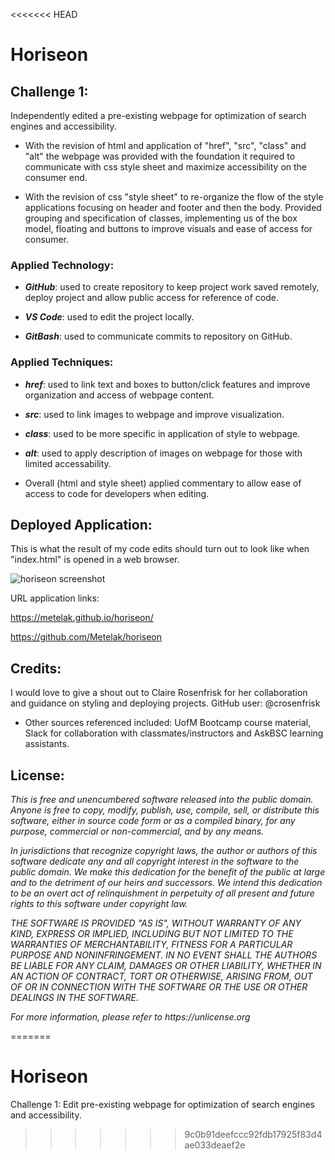 <<<<<<< HEAD
# **Horiseon**

## **Challenge 1**: 

Independently edited a pre-existing webpage for optimization of search engines and accessibility.

* With the revision of html and application of "href", "src", "class" and "alt" the webpage was provided with the foundation it required to communicate with css style sheet and maximize accessibility on the consumer end. 

* With the revision of css "style sheet" to re-organize the flow of the style applications focusing on header and footer and then the body. Provided grouping and specification of classes, implementing us of the box model, floating and buttons to improve visuals and ease of access for consumer. 

### **Applied Technology**:

* **_GitHub_**: used to create repository to keep project work saved remotely, deploy  project and allow public access for reference of code.

* **_VS Code_**: used to edit the project locally.

* **_GitBash_**: used to communicate commits to repository on GitHub.

### **Applied Techniques**:

* **_href_**: used to link text and boxes to button/click features and improve organization and access of webpage content.

* **_src_**: used to link images to webpage and improve visualization.

* **_class_**: used to be more specific in application of style to webpage.

* **_alt_**: used to apply description of images on webpage for those with limited accessability.

* Overall (html and style sheet) applied commentary to allow ease of access to code for developers when editing.

## **Deployed Application**:

This is what the result of my code edits should turn out to look like when "index.html" is opened in a web browser.

![horiseon screenshot](https://user-images.githubusercontent.com/94068596/142959752-1958ecde-2659-4216-a848-95912e58320f.jpg)

URL application links:

https://metelak.github.io/horiseon/

https://github.com/Metelak/horiseon

## **Credits**:

I would love to give a shout out to Claire Rosenfrisk for her collaboration and guidance on styling and deploying projects. GitHub user: @crosenfrisk

* Other sources referenced included: UofM Bootcamp course material, Slack for collaboration with classmates/instructors and AskBSC learning assistants.

## **License**:

_This is free and unencumbered software released into the public domain.
Anyone is free to copy, modify, publish, use, compile, sell, or distribute this software, either in source code form or as a compiled binary, for any purpose, commercial or non-commercial, and by any means._

_In jurisdictions that recognize copyright laws, the author or authors of this software dedicate any and all copyright interest in the software to the public domain. We make this dedication for the benefit of the public at large and to the detriment of our heirs and successors. We intend this dedication to be an overt act of relinquishment in perpetuity of all present and future rights to this software under copyright law._

_THE SOFTWARE IS PROVIDED "AS IS", WITHOUT WARRANTY OF ANY KIND, EXPRESS OR IMPLIED, INCLUDING BUT NOT LIMITED TO THE WARRANTIES OF MERCHANTABILITY, FITNESS FOR A PARTICULAR PURPOSE AND NONINFRINGEMENT. IN NO EVENT SHALL THE AUTHORS BE LIABLE FOR ANY CLAIM, DAMAGES OR OTHER LIABILITY, WHETHER IN AN ACTION OF CONTRACT, TORT OR OTHERWISE, ARISING FROM, OUT OF OR IN CONNECTION WITH THE SOFTWARE OR THE USE OR OTHER DEALINGS IN THE SOFTWARE._

_For more information, please refer to https://unlicense.org_


=======
# Horiseon
Challenge 1: Edit pre-existing webpage for optimization of search engines and accessibility.

>>>>>>> 9c0b91deefccc92fdb17925f83d4ae033deaef2e
